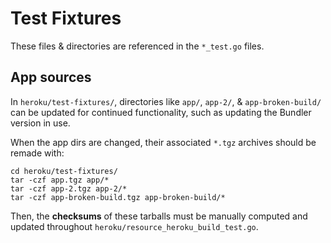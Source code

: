 # Test Fixtures

These files & directories are referenced in the `*_test.go` files.

## App sources

In `heroku/test-fixtures/`, directories like `app/`, `app-2/`, & `app-broken-build/` can be updated for continued functionality, such as updating the Bundler version in use.

When the app dirs are changed, their associated `*.tgz` archives should be remade with:
```
cd heroku/test-fixtures/
tar -czf app.tgz app/*
tar -czf app-2.tgz app-2/*
tar -czf app-broken-build.tgz app-broken-build/*
```

Then, the **checksums** of these tarballs must be manually computed and updated throughout `heroku/resource_heroku_build_test.go`.
